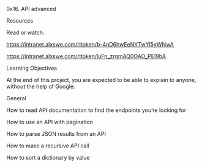 0x16. API advanced

Resources

Read or watch:

https://intranet.alxswe.com/rltoken/b-4nD6hwEeNYTwYl5yWNwA

https://intranet.alxswe.com/rltoken/luFn_zrgmAQ0OAO_PEI9bA

Learning Objectives

At the end of this project, you are expected to be able to explain to anyone, without the help of Google:

General

How to read API documentation to find the endpoints you’re looking for

How to use an API with pagination

How to parse JSON results from an API

How to make a recursive API call

How to sort a dictionary by value
